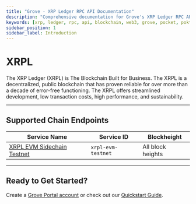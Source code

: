 ```yaml
---
title: "Grove - XRP Ledger RPC API Documentation"
description: "Comprehensive documentation for Grove's XRP Ledger RPC API, covering endpoint details and integration strategies for blockchain developers."
keywords: [xrp, ledger, rpc, api, blockchain, web3, grove, pocket, pokt, evm, ripple]
sidebar_position: 1
sidebar_label: Introduction
---
```


# XRPL

The XRP Ledger (XRPL) is The Blockchain Built for Business. The XRPL is a decentralized, public blockchain that has proven reliable for over more than a decade of error-free functioning. The XRPL offers streamlined development, low transaction costs, high performance, and sustainability. 

---

## Supported Chain Endpoints

| Service Name                                 | Service ID        | Blockheight         |
| -------------------------------------------- | ----------------- | ------------------- |
| [XRPL EVM Sidechain Testnet](./endpoints/xrpl-evm-testnet) | `xrpl-evm-testnet`    | All block heights |

---

## Ready to Get Started?

Create a [Grove Portal account](https://portal.grove.city) or check out our [Quickstart Guide](/guides/getting-started/quickstart).
